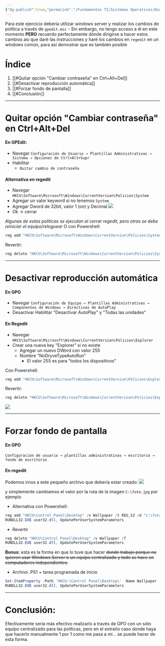 ```yaml
---
{"dg-publish":true,"permalink":"/Fundamentos TI/Sistemas Operativos/Windows/Aplicación de GPO en Win Server/"}
---
```


Para este ejercicio debería utilizar windows server y realizar los cambios de política a través de `gpedit.msc` - Sin embargo, no tengo acceso a él en este momento **PERO** recuerdo perfectamente dónde dirigirse a hacer estos cambios así que daré las instrucciones y haré los cambios en `regedit` en un windows común, para así demostrar que es también posible

# Índice
1. [[#Quitar opción "Cambiar contraseña" en Ctrl+Alt+Del]]
2. [[#Desactivar reproducción automática]]
3. [[#Forzar fondo de pantalla]]
4. [[#Conclusión]]

---
# Quitar opción "Cambiar contraseña" en Ctrl+Alt+Del

#### En **GPEdit**:
- Navegar
	`Configuración de Usuario → Plantillas Administrativas → Sistema → Opciones de Ctrl+Alt+Supr`
- Habilitar
	- `Quitar cambio de contraseña`

#### Alternativa en regedit
- Navegar
	`HKCU\Software\Microsoft\Windows\CurrentVersion\Policies\System`
- Agregar un valor keyword si no tenemos `System`
- Agregar Dword de 32bit, valor 1 (on) y Decimal
![](https://i.imgur.com/gWbvdfO.png)
- Ok -> cerrar

_Algunas de estas políticas se ejecutan al cerrar regedit, pero otras se debe reiniciar el equipo/reloguear_
O con Powershell:
```powershell
reg add "HKCU\Software\Microsoft\Windows\CurrentVersion\Policies\System" /v "DisableChangePassword" /t REG_DWORD /d 1 /f
```
Revertir:
```Powershell
reg delete "HKCU\Software\Microsoft\Windows\CurrentVersion\Policies\System" /v "DisableChangePassword" /f
```

---
# Desactivar reproducción automática

#### En GPO
- Navegar
	`Configuración de Equipo → Plantillas Administrativas → Componentes de Windows → Directivas de AutoPlay`
- Desactivar
	Habilitar "Desactivar AutoPlay" y "Todas las unidades"

#### En Regedit
- Navegar
	`HKCU\Software\Microsoft\Windows\CurrentVersion\Policies\Explorer`
- Crear una nueva key "Explorer" si no existe
	- Agregar un nuevo DWord con valor 255
	- Nombre "NoDryveTypeAutoRun"
		- El valor 255 es para "todos los dispositivos"

Con Powershell:
```Powershell
reg add "HKCU\Software\Microsoft\Windows\CurrentVersion\Policies\Explorer" /v "NoDriveTypeAutoRun" /t REG_DWORD /d 255 /f
```
Revertir:
```Powershell
reg delete "HKCU\Software\Microsoft\Windows\CurrentVersion\Policies\Explorer" /v "NoDriveTypeAutoRun" /f
```
![](https://i.imgur.com/UB3ZWBd.png)

---

# Forzar fondo de pantalla

#### En GPO
`Configuración de usuario → plantillas administrativas → escritorio → fondo de escritorio`

#### En regedit
Podemos irnos a este pequeño archivo que debería estar creado:
![](https://i.imgur.com/IJGSBCB.png)

y simplemente cambiamos el valor por la ruta de la imagen `C:\foto.jpg` por ejemplo

- Alternativa con Powershell:
```Powershell
reg add "HKCU\Control Panel\Desktop" /v Wallpaper /t REG_SZ /d "C:\foto.jpg" /f
RUNDLL32.EXE user32.dll, UpdatePerUserSystemParameters
```
- Revertir
```Powershell
reg delete "HKCU\Control Panel\Desktop" /v Wallpaper /f
RUNDLL32.EXE user32.dll, UpdatePerUserSystemParameters
```

**Bonus:** esta es la forma en que lo tuve que hacer ~~donde trabajo porque no quieren usar Windows Server o un equipo centralizado y todo se hace en computadores independientes.~~

- Archivo .PS1 + tarea programada de inicio
```Powershell
Set-ItemProperty -Path 'HKCU:\Control Panel\Desktop\' -Name Wallpaper -Value "C:\foto.jpg"
RUNDLL32.EXE user32.dll, UpdatePerUserSystemParameters
```

---

# Conclusión:

Efectivamente sería más efectivo realizarlo a través de GPO con un sólo equipo centralizado para las políticas, pero en el extraño caso donde haya que hacerlo manualmente 1 por 1 como me pasa a mi... se puede hacer de esta forma.